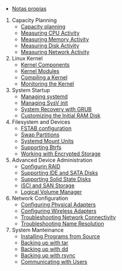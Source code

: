 - [Notas propias](100_Indice_LPIC-201_by_Guillem_Barulls.md)
1. Capacity Planning
	- [Capacity planning](lpi-lpic201450-1-1-1-capacity-planning.md)
	- [Measuring CPU Activity](lpi-lpic201450-1-2-1-measuring-cpu-activity.md)
	- [Measuring Memory Activity](lpi-lpic201450-1-3-1-measuring-memory-usage.md)
	- [Measuring Disk Activity](lpi-lpic201450-1-4-1-measuring-disk-activity.md)
	- [Measuring Network Activity](lpi-lpic201450-1-5-1-measuring-network-activity.md)
2. Linux Kernel
	- [Kernel Components](lpi-lpic201450-2-1-1-kernel-components.md)
	- [Kernel Modules](lpi-lpic201450-2-2-1-kernel-modules.md)
	- [Compiling a Kernel](lpi-lpic201450-2-3-1-compiling-a-kernel.md)
	- [Monitoring the Kernel](lpi-lpic201450-2-4-1-monitoring-the-kernel.md)
3. System Startup
	- [Managing systemd](lpi-lpic201450-3-1-1-managing-systemd.md)
	- [Managing SysV init](lpi-lpic201450-3-2-1-managing-sysv-init.md)
	- [System Recovery with GRUB](lpi-lpic201450-3-3-1-system-recovery-with-grub.md)
	- [Customizing the Initial RAM Disk](lpi-lpic201450-3-4-1-customizing-the-initial-ram-disk.md)
4. Filesystem and Devices
	- [FSTAB configuration](lpi-lpic201450-4-1-1-fstab-configuration.md)
	- [Swap Partitions](lpi-lpic201450-4-2-1-swap-partitions.md)
	- [Systemd Mount Units](lpi-lpic201450-4-3-1-systemd-mount-units.md)
	- [Supporting Btrfs](lpi-lpic201450-4-4-1-supporting-btrfs.md)
	- [Working with Encrypted Storage](lpi-lpic201450-4-5-1-working-with-encrypted-storage.md)
5. Advanced Device Administration
	- [Configurin RAID](lpi-lpic201450-5-1-1-configuring-raid.md)
	- [Supporting IDE and SATA Disks](lpi-lpic201450-5-2-1-supporting-ide-and-sata-disks.md)
	- [Supporting Solid State Disks](lpi-lpic201450-5-3-1-supporting-solid-state-disks.md)
	- [iSCI and SAN Storage](lpi-lpic201450-5-4-1-iscsi-and-san-storage.md)
	- [Logical Volume Manager](lpi-lpic201450-5-5-1-logical-volume-manager.md)
6. Network Configuration
	- [Configuring Physical Adapters](lpi-lpic201450-6-1-1-configuring-physical-adapters.md)
	- [Configuring Wireless Adapters](lpi-lpic201450-6-2-1-configuring-wireless-adapters.md)
	- [Troubleshooting Network Connectivity](lpi-lpic201450-6-3-1-troubleshooting-network-connectivity.md)
	- [Troubleshooting Name Resolution](lpi-lpic201450-6-4-1-troubleshooting-name-resolution.md)
7. System Manteinance
	- [Installing Programs from Source](lpi-lpic201450-7-1-1-installing-programs-from-source.md)
	- [Backing up with tar](lpi-lpic201450-7-2-1-backing-up-with-tar.md)
	- [Backing up with dd](lpi-lpic201450-7-3-1-backing-up-with-dd.md)
	- [Backing up with rsync](lpi-lpic201450-7-4-1-backing-up-with-rsync.md)
	- [Communicating with Users](lpi-lpic201450-7-5-1-communicating-with-users.md)